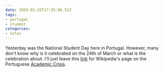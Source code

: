 ```yaml
---
date: 2020-03-25T17:25:06.51Z
tags:
- portugal
- student
categories:
- notes
---
```


Yesterday was the National Student Day here in Portugal. However, many don't know why is it celebrated on the 24th of March or what is the celebration about. I'll just leave this [link](https://en.wikipedia.org/wiki/Academic_Crisis) for Wikipedia's page on the Portuguese [Academic Crisis](https://en.wikipedia.org/wiki/Academic_Crisis).

